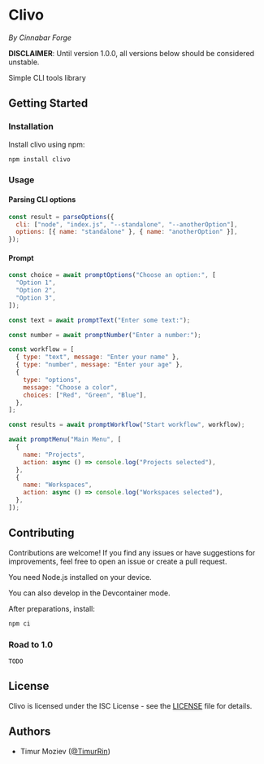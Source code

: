 # Clivo

_By Cinnabar Forge_

**DISCLAIMER**: Until version 1.0.0, all versions below should be considered unstable.

Simple CLI tools library

## Getting Started

### Installation

Install clivo using npm:

```bash
npm install clivo
```

### Usage

#### Parsing CLI options

```javascript
const result = parseOptions({
  cli: ["node", "index.js", "--standalone", "--anotherOption"],
  options: [{ name: "standalone" }, { name: "anotherOption" }],
});
```

#### Prompt

```javascript
const choice = await promptOptions("Choose an option:", [
  "Option 1",
  "Option 2",
  "Option 3",
]);
```

```javascript
const text = await promptText("Enter some text:");
```

```javascript
const number = await promptNumber("Enter a number:");
```

```javascript
const workflow = [
  { type: "text", message: "Enter your name" },
  { type: "number", message: "Enter your age" },
  {
    type: "options",
    message: "Choose a color",
    choices: ["Red", "Green", "Blue"],
  },
];

const results = await promptWorkflow("Start workflow", workflow);
```

```javascript
await promptMenu("Main Menu", [
  {
    name: "Projects",
    action: async () => console.log("Projects selected"),
  },
  {
    name: "Workspaces",
    action: async () => console.log("Workspaces selected"),
  },
]);
```

## Contributing

Contributions are welcome! If you find any issues or have suggestions for improvements, feel free to open an issue or create a pull request.

You need Node.js installed on your device.

You can also develop in the Devcontainer mode.

After preparations, install:

```bash
npm ci
```

### Road to 1.0

`TODO`

## License

Clivo is licensed under the ISC License - see the [LICENSE](LICENSE) file for details.

## Authors

- Timur Moziev ([@TimurRin](https://github.com/TimurRin))
